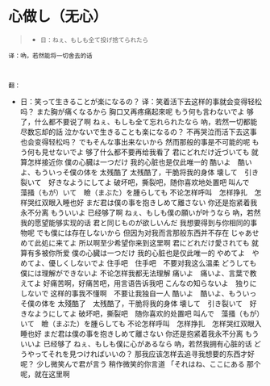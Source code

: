 # 心做し（无心）

> * 	日：ねぇ、もしも全て投げ捨てられたら

	译：吶，若然能将一切舍去的话



	翻：


 

* 	日：笑って生きることが楽になるの？
译：笑着活下去这样的事就会变得轻松吗？
また胸が痛くなるから
胸口又再疼痛起來呢
もう何も言わないでよ
够了，什么都不要说了啊
ねぇ、もしも全て忘れられたなら
吶，若然一切都能尽数忘却的話
泣かないで生きることも楽になるの？
不再哭泣而活下去这事也会变得轻松吗？
でもそんな事出来ないから
然而那般的事是不可能的呢
もう何も見せないでよ
够了什么都不要再给我看了
君にどれだけ近づいても
就算怎样接近你
僕の心臓は一つだけ
我的心脏也是仅此唯一的
酷いよ　酷いよ、もういっそ僕の体を
太残酷了 太残酷了，干脆将我的身体
壊して　引き裂いて　好きなようにしてよ
破坏吧，撕裂吧，随你喜欢地处置吧
叫んで　藻掻（もが）いて　瞼（まぶた）を腫らしても
不论怎样呼叫　怎样挣扎　怎样哭红双眼入睡也好
まだ君は僕の事を抱きしめて離さない
你还是抱紧着我永不分离
もういいよ
已经够了啊
ねぇ、もしも僕の願いが叶うなら
吶，若然我的愿望能够实现的话
君と同じものが欲しいんだ
我想要得到与你相同的事物呢
でも僕には存在しないから
但因为对我而言那般东西并不存在
じゃあせめて此処に来てよ
所以啊至少希望你来到这里啊
君にどれだけ愛されても
就算有多被你所爱
僕の心臓は一つだけ
我的心脏也是仅此唯一的
やめてよ　やめてよ、優しくしないでよ
住手吧　住手吧　不要对我这么温柔
どうしても僕には理解ができないよ
不论怎样我都无法理解
痛いよ　痛いよ、言葉で教えてよ
好痛苦啊，好痛苦吧，用言语告诉我吧
こんなの知らないよ　独りにしないで
这样的事我不懂啊　不要让我独自一人
酷いよ　酷いよ、もういっそ僕の体を
太殘酷了　太残酷了，干脆将我的身体
壊して　引き裂いて　好きなようにしてよ
破坏吧，撕裂吧　随你喜欢的处置吧
叫んで　藻掻（もが）いて　瞼（まぶた）を腫らしても
不论怎样呼叫　怎样挣扎　怎样哭红双眼入睡也好
まだ君は僕の事を抱きしめて離さない
你还是抱紧着我永不分离
もういいよ
已经够了
ねぇ、もしも僕に心があるなら
吶，若然我拥有心脏的话
どうやってそれを見つければいいの？
那我应该怎样去追寻我想要的东西才好呢？
少し微笑んで君が言う
稍作微笑的你言道
「それはね、ここにある
那个呢，就在这里啊
